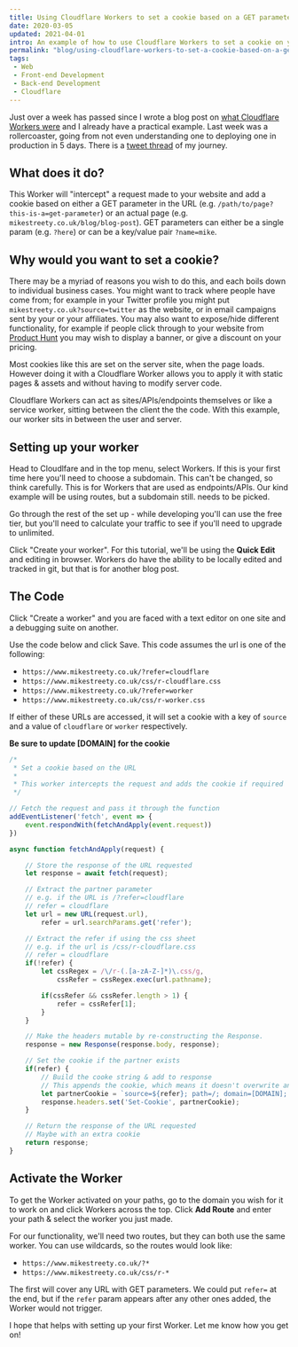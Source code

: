 ```yaml
---
title: Using Cloudflare Workers to set a cookie based on a GET parameter or path
date: 2020-03-05
updated: 2021-04-01
intro: An example of how to use Cloudflare Workers to set a cookie on your page without modifying code on your server. This Worker can set a cookie based on either a GET parameter in the URL or a particular file path
permalink: "blog/using-cloudflare-workers-to-set-a-cookie-based-on-a-get-parameter-or-path/"
tags:
 - Web
 - Front-end Development
 - Back-end Development
 - Cloudflare
---
```


Just over a week has passed since I wrote a blog post on [what Cloudflare Workers were](https://www.mikestreety.co.uk/blog/what-are-cloud-functions-cloudflare-workers-and-serverless/) and I already have a practical example. Last week was a rollercoaster, going from not even understanding one to deploying one in production in 5 days. There is a [tweet thread](https://twitter.com/mikestreety/status/1231994282988449792) of my journey.

## What does it do?

This Worker will "intercept" a request made to your website and add a cookie based on either a GET parameter in the URL (e.g. `/path/to/page?this-is-a=get-parameter`) or an actual page (e.g. `mikestreety.co.uk/blog/blog-post`). GET parameters can either be a single param (e.g. `?here`) or can be a key/value pair `?name=mike`.

## Why would you want to set a cookie?

There may be a myriad of reasons you wish to do this, and each boils down to individual business cases. You might want to track where people have come from; for example in your Twitter profile you might put `mikestreety.co.uk?source=twitter` as the website, or in email campaigns sent by your or your affiliates. You may also want to expose/hide different functionality, for example if people click through to your website from [Product Hunt](https://www.producthunt.com/) you may wish to display a banner, or give a discount on your pricing.

Most cookies like this are set on the server site, when the page loads. However doing it with a Cloudflare Worker allows you to apply it with static pages & assets and without having to modify server code.

Cloudflare Workers can act as sites/APIs/endpoints themselves or like a service worker, sitting between the client the the code. With this example, our worker sits in between the user and server.

## Setting up your worker

Head to Cloudlfare and in the top menu, select Workers. If this is your first time here you'll need to choose a subdomain. This can't be changed, so think carefully. This is for Workers that are used as endpoints/APIs. Our kind example will be using routes, but a subdomain still. needs to be picked.

Go through the rest of the set up - while developing you'll can use the free tier, but you'll need to calculate your traffic to see if you'll need to upgrade to unlimited.

Click "Create your worker". For this tutorial, we'll be using the **Quick Edit** and editing in browser. Workers do have the ability to be locally edited and tracked in git, but that is for another blog post.

## The Code

Click "Create a worker" and you are faced with a text editor on one site and a debugging suite on another.

Use the code below and click Save. This code assumes the url is one of the following:

- `https://www.mikestreety.co.uk/?refer=cloudflare`
- `https://www.mikestreety.co.uk/css/r-cloudflare.css`
- `https://www.mikestreety.co.uk/?refer=worker`
- `https://www.mikestreety.co.uk/css/r-worker.css`

If either of these URLs are accessed, it will set a cookie with a key of `source` and a value of `cloudflare` or `worker` respectively.

**Be sure to update [DOMAIN] for the cookie**

```js
/*
 * Set a cookie based on the URL
 *
 * This worker intercepts the request and adds the cookie if required
 */

// Fetch the request and pass it through the function
addEventListener('fetch', event => {
	event.respondWith(fetchAndApply(event.request))
})

async function fetchAndApply(request) {

	// Store the response of the URL requested
	let response = await fetch(request);

	// Extract the partner parameter
	// e.g. if the URL is /?refer=cloudflare
	// refer = cloudflare
	let url = new URL(request.url),
		refer = url.searchParams.get('refer');

 	// Extract the refer if using the css sheet
 	// e.g. if the url is /css/r-cloudflare.css
 	// refer = cloudflare
	if(!refer) {
		let cssRegex = /\/r-(.[a-zA-Z-]*)\.css/g,
			cssRefer = cssRegex.exec(url.pathname);

		if(cssRefer && cssRefer.length > 1) {
			refer = cssRefer[1];
  		}
	}

	// Make the headers mutable by re-constructing the Response.
	response = new Response(response.body, response);

	// Set the cookie if the partner exists
	if(refer) {
		// Build the cooke string & add to response
		// This appends the cookie, which means it doesn't overwrite any others
		let partnerCookie = `source=${refer}; path=/; domain=[DOMAIN]; secure; HttpOnly; SameSite=None`;
		response.headers.set('Set-Cookie', partnerCookie);
	}

	// Return the response of the URL requested
	// Maybe with an extra cookie
	return response;
}
```

## Activate the Worker

To get the Worker activated on your paths, go to the domain you wish for it to work on and click Workers across the top. Click **Add Route** and enter your path & select the worker you just made.

For our functionality, we'll need two routes, but they can both use the same worker. You can use wildcards, so the routes would look like:

- `https://www.mikestreety.co.uk/?*`
- `https://www.mikestreety.co.uk/css/r-*`

The first will cover any URL with GET parameters. We could put `refer=` at the end, but if the `refer` param appears after any other ones added, the Worker would not trigger.

I hope that helps with setting up your first Worker. Let me know how you get on!
